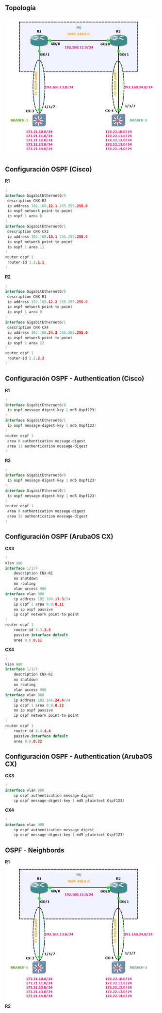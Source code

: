 ## Topología
![](./Imagenes/topologia-ospf.png)
## Configuración OSPF (Cisco)
**R1**
```go
!
interface GigabitEthernet0/0
 description CNX-R2
 ip address 192.168.12.1 255.255.255.0
 ip ospf network point-to-point
 ip ospf 1 area 0
!
interface GigabitEthernet0/1
 description CNX-CX3
 ip address 192.168.13.1 255.255.255.0
 ip ospf network point-to-point
 ip ospf 1 area 11
!
router ospf 1
 router-id 1.1.1.1
!
```
**R2**
```go
!
interface GigabitEthernet0/0
 description CNX-R1
 ip address 192.168.12.2 255.255.255.0
 ip ospf network point-to-point
 ip ospf 1 area 0
!
interface GigabitEthernet0/1
 description CNX-CX4
 ip address 192.168.24.2 255.255.255.0
 ip ospf network point-to-point
 ip ospf 1 area 22
!
router ospf 1
 router-id 2.2.2.2
!
```
## Configuración OSPF - Authentication (Cisco)
**R1**
```go
!
interface GigabitEthernet0/0
 ip ospf message-digest-key 1 md5 Ospf123!
!
interface GigabitEthernet0/1
 ip ospf message-digest-key 1 md5 Ospf123!
!
router ospf 1
 area 0 authentication message-digest
 area 11 authentication message-digest
!
```
**R2**
```go
!
interface GigabitEthernet0/0
 ip ospf message-digest-key 1 md5 Ospf123!
!
interface GigabitEthernet0/1
 ip ospf message-digest-key 1 md5 Ospf123!
!
router ospf 1
 area 0 authentication message-digest
 area 22 authentication message-digest
!
```

## Configuración OSPF (ArubaOS CX)
**CX3**
```go
!
vlan 900
interface 1/1/7
    description CNX-R1
    no shutdown
    no routing
    vlan access 900
interface vlan 900
    ip address 192.168.13.3/24
    ip ospf 1 area 0.0.0.11
    no ip ospf passive
    ip ospf network point-to-point
!
router ospf 1
    router-id 3.3.3.3
    passive-interface default
    area 0.0.0.11            
```
**CX4**
```go
!
vlan 900
interface 1/1/7
    description CNX-R2
    no shutdown
    no routing
    vlan access 900
interface vlan 900
    ip address 192.168.24.4/24
    ip ospf 1 area 0.0.0.22
    no ip ospf passive
    ip ospf network point-to-point
!
router ospf 1
    router-id 4.4.4.4
    passive-interface default
    area 0.0.0.22 
```
## Configuración OSPF - Authentication (ArubaOS CX)
**CX3**
```go
!
interface vlan 900
    ip ospf authentication message-digest
    ip ospf message-digest-key 1 md5 plaintext Ospf123!         
```
**CX4**
```go
!
interface vlan 900
    ip ospf authentication message-digest
    ip ospf message-digest-key 1 md5 plaintext Ospf123!
```
## OSPF - Neighbords
**R1**
![alt text](image.png)
**R2**